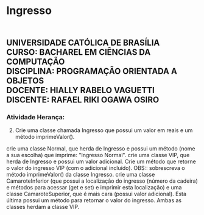 # <H1> Ingresso </H1>

<div><H2>
<br>UNIVERSIDADE CATÓLICA DE BRASÍLIA
<br>CURSO: BACHAREL EM CIÊNCIAS DA COMPUTAÇÃO
<br>DISCIPLINA: PROGRAMAÇÃO ORIENTADA A OBJETOS
<br>DOCENTE: HIALLY RABELO VAGUETTI
<br>DISCENTE: RAFAEL RIKI OGAWA OSIRO</br>
</H2></div>

### Atividade Herança:

2. Crie uma classe chamada Ingresso que possui um valor em reais e um método imprimeValor().

crie uma classe Normal, que herda de Ingresso e possui um método (nome a sua escolha) que imprime: "Ingresso Normal".
crie uma classe VIP, que herda de Ingresso e possui um valor adicional. Crie um método que retorne o valor do ingresso VIP (com o adicional incluído). OBS:: sobrescreva o método imprimeValor() da classe Ingresso.
crie uma classe CamaroteInferior (que possui a localização do ingresso (número da cadeira) e métodos para acessar (get e set) e imprimir esta localização) e uma classe CamaroteSuperior, que é mais cara (possui valor adicional). Esta última possui um método para retornar o valor do ingresso. Ambas as classes herdam a classe VIP.
